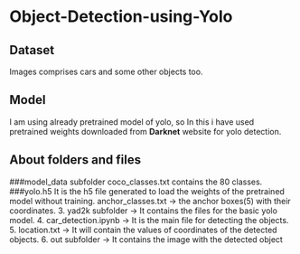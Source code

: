 # Object-Detection-using-Yolo

## Dataset 
Images comprises cars and some other objects too.

## Model

I am using already pretrained model of yolo, so In this i have  used pretrained weights downloaded from <b>Darknet</b> 
website for yolo detection.

## About folders and files

###model_data subfolder
coco_classes.txt contains the 80 classes.
###yolo.h5
It is the h5 file generated to load the weights of the pretrained model without training.
anchor_classes.txt -> the anchor boxes(5) with their coordinates.
3. yad2k subfolder -> It contains the files for the basic yolo model.
4. car_detection.ipynb -> It is the main file for detecting the objects.
5. location.txt -> It will contain the values of coordinates of the detected objects.
6. out subfolder -> It contains the image with the detected object

